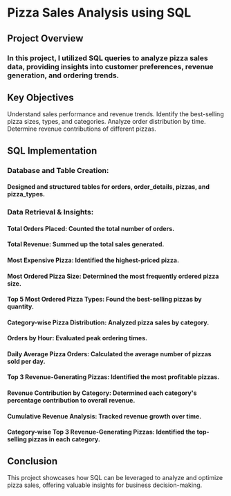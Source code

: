 # Pizza Sales Analysis using SQL

## Project Overview
### In this project, I utilized SQL queries to analyze pizza sales data, providing insights into customer preferences, revenue generation, and ordering trends.

## Key Objectives
Understand sales performance and revenue trends.
Identify the best-selling pizza sizes, types, and categories.
Analyze order distribution by time.
Determine revenue contributions of different pizzas.

## SQL Implementation

### Database and Table Creation:
#### Designed and structured tables for orders, order_details, pizzas, and pizza_types.

### Data Retrieval & Insights:
#### Total Orders Placed: Counted the total number of orders.
#### Total Revenue: Summed up the total sales generated.
#### Most Expensive Pizza: Identified the highest-priced pizza.
#### Most Ordered Pizza Size: Determined the most frequently ordered pizza size.
#### Top 5 Most Ordered Pizza Types: Found the best-selling pizzas by quantity.
#### Category-wise Pizza Distribution: Analyzed pizza sales by category.
#### Orders by Hour: Evaluated peak ordering times.
#### Daily Average Pizza Orders: Calculated the average number of pizzas sold per day.
#### Top 3 Revenue-Generating Pizzas: Identified the most profitable pizzas.
#### Revenue Contribution by Category: Determined each category's percentage contribution to overall revenue.
#### Cumulative Revenue Analysis: Tracked revenue growth over time.
#### Category-wise Top 3 Revenue-Generating Pizzas: Identified the top-selling pizzas in each category.

## Conclusion
This project showcases how SQL can be leveraged to analyze and optimize pizza sales, offering valuable insights for business decision-making.
